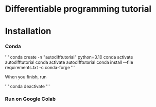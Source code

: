 # Differentiable programming tutorial


# Installation


### Conda

'''
conda create -n "autodifftutorial" python=3.10
conda activate autodifftutorial
conda activate autodifftutorial
conda install --file requirements.txt -c conda-forge
'''

When you finish, run

'''
conda deactivate
'''
    
### Run on Google Colab

